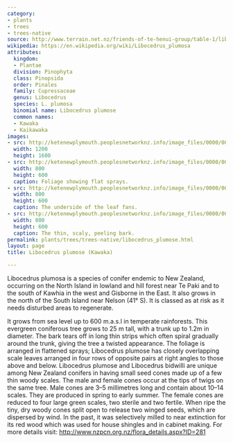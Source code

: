 ```yaml
---
category:
- plants
- trees
- trees-native
source: http://www.terrain.net.nz/friends-of-te-henui-group/table-1/libocedrus-plumose-kawaka.html
wikipedia: https://en.wikipedia.org/wiki/Libocedrus_plumosa
attributes:
  kingdom:
  - Plantae
  division: Pinophyta
  class: Pinopsida
  order: Pinales
  family: Cupressaceae
  genus: Libocedrus
  species: L. plumosa
  binomial name: Libocedrus plumose
  common names:
  - Kawaka
  - Kaikawaka
images:
- src: http://ketenewplymouth.peoplesnetworknz.info/image_files/0000/0005/6294/Libocedrus_plumosa__Kawaka__Kaikawaka.JPG
  width: 1200
  height: 1600
- src: http://ketenewplymouth.peoplesnetworknz.info/image_files/0000/0005/6279/Libocedrus_plumosa__Kawaka__Kaikawaka-001.JPG
  width: 800
  height: 600
  caption: Foliage showing flat sprays.
- src: http://ketenewplymouth.peoplesnetworknz.info/image_files/0000/0005/6284/Libocedrus_plumosa__Kawaka__Kaikawaka-002.JPG
  width: 800
  height: 600
  caption: The underside of the leaf fans.
- src: http://ketenewplymouth.peoplesnetworknz.info/image_files/0000/0005/6289/Libocedrus_plumosa__Kawaka__Kaikawaka-003.JPG
  width: 800
  height: 600
  caption: The thin, scaly, peeling bark.
permalink: plants/trees/trees-native/libocedrus_plumose.html
layout: page
title: Libocedrus plumose (Kawaka)

---
```

Libocedrus plumosa is a species of conifer endemic to New Zealand, occurring on the North Island in lowland and hill forest near Te Paki and to the south of Kawhia in the west and Gisborne in the East. It also grows in the north of the South Island near Nelson (41° S). It is classed as at risk as it needs disturbed areas to regenerate. 

It grows from sea level up to 600 m.a.s.l in temperate rainforests. This evergreen coniferous tree grows to 25 m tall, with a trunk up to 1.2m in diameter.
The bark tears off in long thin strips which often spiral gradually around the trunk, giving the tree a twisted appearance. The foliage is arranged in flattened sprays; Libocedrus plumose has closely overlapping scale leaves arranged in four rows of opposite pairs at right angles to those above and below.
Libocedrus plumose and Libocedrus bidwilli are unique among New Zealand conifers in having small seed cones made up of a few thin woody scales. The male and female cones occur at the tips of twigs on the same tree. Male cones are 3–5 millimetres long and contain about 10–14 scales. They are produced in spring to early summer.
The female cones are reduced to four large green scales, two sterile and two fertile. When ripe the tiny, dry woody cones split open to release two winged seeds, which are dispersed by wind. 
In the past, it was selectively milled to near extinction for its red wood which was used for house shingles and in cabinet making.
For more details visit: <a href="http://www.nzpcn.org.nz/flora_details.aspx?ID=281" target="_blank">http://www.nzpcn.org.nz/flora_details.aspx?ID=281</a>
